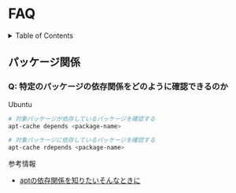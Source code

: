 # FAQ

<!-- START doctoc generated TOC please keep comment here to allow auto update -->
<!-- DON'T EDIT THIS SECTION, INSTEAD RE-RUN doctoc TO UPDATE -->
<details>
<summary>Table of Contents</summary>

- [パッケージ関係](#%E3%83%91%E3%83%83%E3%82%B1%E3%83%BC%E3%82%B8%E9%96%A2%E4%BF%82)
  - [Q: 特定のパッケージの依存関係をどのように確認できるのか](#q-%E7%89%B9%E5%AE%9A%E3%81%AE%E3%83%91%E3%83%83%E3%82%B1%E3%83%BC%E3%82%B8%E3%81%AE%E4%BE%9D%E5%AD%98%E9%96%A2%E4%BF%82%E3%82%92%E3%81%A9%E3%81%AE%E3%82%88%E3%81%86%E3%81%AB%E7%A2%BA%E8%AA%8D%E3%81%A7%E3%81%8D%E3%82%8B%E3%81%AE%E3%81%8B)

</details>
<!-- END doctoc generated TOC please keep comment here to allow auto update -->

## パッケージ関係

### Q: 特定のパッケージの依存関係をどのように確認できるのか

Ubuntu

```bash
# 対象パッケージが依存しているパッケージを確認する
apt-cache depends <package-name>

# 対象パッケージに依存しているパッケージを確認する
apt-cache rdepends <package-name>
```

参考情報

- [aptの依存関係を知りたいそんなときに](https://qiita.com/catatsuy/items/83ca8a5f85c14eac5cb7)
